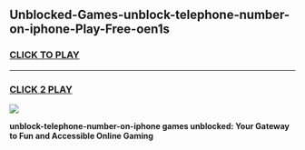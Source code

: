 
## Unblocked-Games-unblock-telephone-number-on-iphone-Play-Free-oen1s
<h3>
<a href="https://premium76.site?title=unblock-telephone-number-on-iphone&ref=21A">CLICK TO PLAY</a></h3>
<hr>

<h3>
<a href="https://premium76.site?title=unblock-telephone-number-on-iphone&ref=21A">CLICK 2 PLAY</a>
  
</h3>

<a href="https://premium76.site?title=unblock-telephone-number-on-iphone&ref=21A"><img src="https://clearcache.store/games.png"></a>


**unblock-telephone-number-on-iphone games unblocked: Your Gateway to Fun and Accessible Online Gaming**
